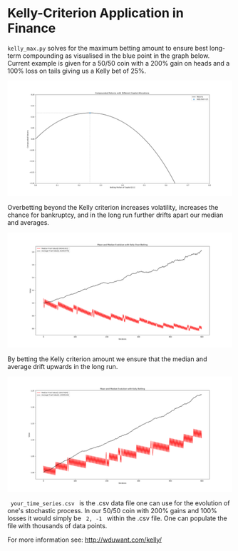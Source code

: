 # Kelly-Criterion Application in Finance

<code>kelly_max.py</code> solves for the maximum betting amount to ensure best long-term compounding as visualised in the blue point in the graph below. Current example is given for a 50/50 coin with a 200% gain on heads and a 100% loss on tails giving us a Kelly bet of 25%.

![Kelly_maximum](https://github.com/v-for-vasya/Kelly-Criterion/blob/master/img/kellygraph.png)

Overbetting beyond the Kelly criterion increases volatility, increases the chance for bankruptcy, and in the long run further drifts apart our median and averages.

![Kelly_overbet](https://github.com/v-for-vasya/Kelly-Criterion/blob/master/img/kellybet_over_stats.jpg)

By betting the Kelly criterion amount we ensure that the median and average drift upwards in the long run.

![Kelly_bet](https://github.com/v-for-vasya/Kelly-Criterion/blob/master/img/kellybet_stats.jpg)

<code> your_time_series.csv </code> is the .csv data file one can use for the evolution of one's stochastic process. In our 50/50 coin with 200% gains and 100% losses it would simply be <code> 2, -1 </code> within the .csv file. One can populate the file with thousands of data points.

For more information see: http://wduwant.com/kelly/
